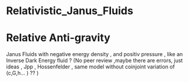 # Relativistic_Janus_Fluids
# Relative Anti-gravity

Janus Fluids with negative energy density  , and positiv pressure , like an Inverse Dark Energy fluid ?
(No peer review ,maybe there are errors, just ideas , Jpp , Hossenfelder , same model without coinjoint variation of (c,G,h... ) ?? )
